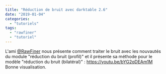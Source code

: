 ```yaml
---
title: "Réduction de bruit avec darktable 2.6"
date: "2019-01-04"
categories: 
  - "tutoriels"
tags: 
  - "rawfiner"
  - "tutoriel"
---
```


L'ami [@RawFiner](https://www.youtube.com/channel/UCEz-0EYZTx03UdQszbL8xDA) nous présente comment traiter le bruit avec les nouvautés du module "réduction du bruit (profil)" et il présente sa méthode pour le modèle "réduction du bruit (bilatéral)" : https://youtu.be/bYG2qDEAm1M Bonne visualisation.
